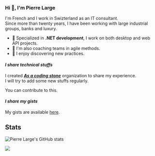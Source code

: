### Hi 👋, I'm Pierre Large

I'm French and I work in Swizterland as an IT consultant.  
Since more than twenty years, I have been working with large industrial groups, banks and luxury.

- 🔭 Specialized in **.NET development**, I work on both desktop and web API projects.
- 🤝 I'm also coaching teams in agile methods.
- 🌱 I enjoy discovering new practices.

<!--
- 💬 You can ask me your questions in French or in English.
- 📫 How to reach me: ...
-->

#### *I share technical stuffs*

I created **_[As a coding stone](https://github.com/AsCodingStone)_** organization to share my experience.  
I will try to add some new stuffs regularly.

You can contribute to this.

#### *I share my gists*

My gists are available [here](https://gist.github.com/plarge).

## Stats

![Pierre Large's GitHub stats](https://github-readme-stats.vercel.app/api?username=plarge)

<p align="left"> <img src="https://github-readme-stats.vercel.app/api?username=[plarge]&theme=tokyonight&show_icons=true&hide_border=true&count_private=true&include_all_commits=true" /> </p>

